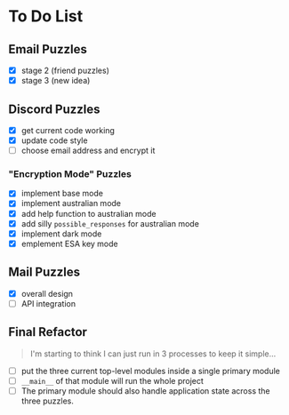 # To Do List

## Email Puzzles

- [x] stage 2 (friend puzzles)
- [x] stage 3 (new idea)

## Discord Puzzles

- [x] get current code working
- [x] update code style
- [ ] choose email address and encrypt it

### "Encryption Mode" Puzzles

- [x] implement base mode
- [x] implement australian mode
- [x] add help function to australian mode
- [x] add silly `possible_responses` for australian mode
- [x] implement dark mode
- [x] emplement ESA key mode

## Mail Puzzles

- [x] overall design
- [ ] API integration

## Final Refactor

> I'm starting to think I can just run in 3 processes to keep it simple...

- [ ] put the three current top-level modules inside a single primary module
- [ ] `__main__` of that module will run the whole project
- [ ] The primary module should also handle application state across the three
      puzzles.
